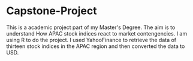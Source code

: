 # Capstone-Project
This is a academic project part of my Master's Degree.
The aim is to understand How APAC stock indices react to market contengencies.
I am using R to do the project.
I used YahooFinance to retrieve the data of thirteen stock indices in the APAC region and then converted the data to USD.
